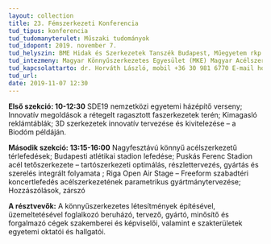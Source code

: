 ```yaml
---
layout: collection
title: 23. Fémszerkezeti Konferencia
tud_tipus: konferencia
tud_tudomanyterulet: Műszaki tudományok
tud_idopont: 2019. november 7.
tud_helyszin: BME Hidak és Szerkezetek Tanszék Budapest, Műegyetem rkp. 3, K ép. Mf. 85.
tud_intezmeny: Magyar Könnyűszerkezetes Egyesület (MKE) Magyar Acélszerkezeti Szövetség (MAGÉSZ)
tud_kapcsolattarto: dr. Horváth László, mobil +36 30 981 6770 E-mail horvath.laszlo@epito.bme.hu
tud_url:
date: 2019-11-07 12:30
---
```

**Első szekció: 10-12:30**
SDE19 nemzetközi egyetemi házépítő verseny; Innovatív megoldások a rétegelt ragasztott faszerkezetek terén; 
Kimagasló reklámtáblák; 3D szerkezetek innovatív tervezése és kivitelezése – a Biodóm példáján.

**Második szekció: 13:15-16:00**
Nagyfesztávú könnyű acélszerkezetű térlefedések; Budapesti atlétikai stadion lefedése; Puskás Ferenc Stadion acél tetőszerkezete – tartószerkezeti optimálás, részlettervezés, gyártás és szerelés integrált folyamata ; Riga Open Air Stage – Freeform szabadtéri koncertlefedés acélszerkezetének parametrikus gyártmánytervezése; Hozzászólások, zárszó 

**A résztvevők:**
A könnyűszerkezetes létesítmények építésével, üzemeltetésével foglalkozó beruházó, tervező, gyártó, minősítő és forgalmazó cégek szakemberei és képviselői, valamint e szakterületek egyetemi oktatói és hallgatói.
